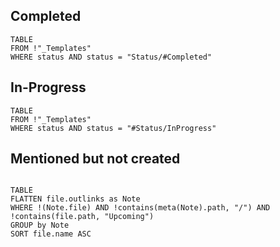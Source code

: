 ## Completed
```dataview
TABLE
FROM !"_Templates"
WHERE status AND status = "Status/#Completed"
```

## In-Progress
```dataview
TABLE
FROM !"_Templates"
WHERE status AND status = "#Status/InProgress"
```

## Mentioned but not created
```dataview

TABLE
FLATTEN file.outlinks as Note
WHERE !(Note.file) AND !contains(meta(Note).path, "/") AND !contains(file.path, "Upcoming")
GROUP by Note
SORT file.name ASC

```
